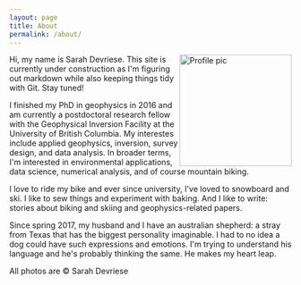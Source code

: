 ```yaml
---
layout: page
title: About
permalink: /about/
---
```


<p>
<img src="https://avatars1.githubusercontent.com/u/13733333?v=4&s=460" alt="Profile pic" style="float:right;width:200px;">
Hi, my name is Sarah Devriese. This site is currently under construction as I'm figuring out markdown while also keeping things tidy with Git. Stay tuned!
</p>

I finished my PhD in geophysics in 2016 and am currently a postdoctoral research fellow with the Geophysical Inversion Facility at the University of British Columbia. My interestes include applied geophysics, inversion, survey design, and data analysis. In broader terms, I'm interested in environmental applications, data science, numerical analysis, and of course mountain biking.

I love to ride my bike and ever since university, I've loved to snowboard and ski. I like to sew things and experiment with baking. And I like to write: stories about biking and skiing and geophysics-related papers.

Since spring 2017, my husband and I have an australian shepherd: a stray from Texas that has the biggest personality imaginable. I had to no idea a dog could have such expressions and emotions. I'm trying to understand his language and he's probably thinking the same. He makes my heart leap.

All photos are &copy; Sarah Devriese




